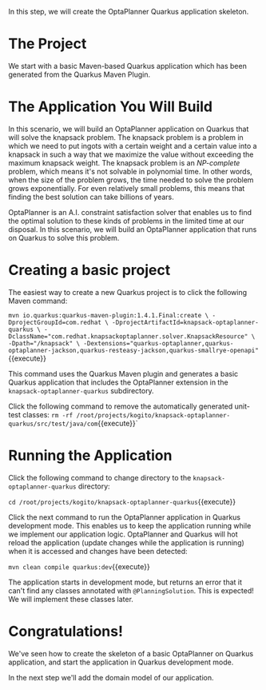 In this step, we will create the OptaPlanner Quarkus application skeleton.

# The Project

We start with a basic Maven-based Quarkus application which has been generated from the Quarkus Maven Plugin.

# The Application You Will Build

In this scenario, we will build an OptaPlanner application on Quarkus that will solve the knapsack problem. The knapsack problem is a problem in which we need to put ingots with a certain weight and a certain value into a knapsack in such a way that we maximize the value without exceeding the maximum knapsack weight. The knapsack problem is an _NP-complete_ problem, which means it's not solvable in polynomial time. In other words, when the size of the problem grows, the time needed to solve the problem grows exponentially. For even relatively small problems, this means that finding the best solution can take billions of years.

OptaPlanner is an A.I. constraint satisfaction solver that enables us to find the optimal solution to these kinds of problems in the limited time at our disposal. In this scenario, we will build an OptaPlanner application that runs on Quarkus to solve this problem.


# Creating a basic project

The easiest way to create a new Quarkus project is to click the following Maven command:

`mvn io.quarkus:quarkus-maven-plugin:1.4.1.Final:create \
    -DprojectGroupId=com.redhat \
    -DprojectArtifactId=knapsack-optaplanner-quarkus \
    -DclassName="com.redhat.knapsackoptaplanner.solver.KnapsackResource" \
    -Dpath="/knapsack" \
    -Dextensions="quarkus-optaplanner,quarkus-optaplanner-jackson,quarkus-resteasy-jackson,quarkus-smallrye-openapi"`{{execute}}


This command uses the Quarkus Maven plugin and generates a basic Quarkus application that includes the OptaPlanner extension in the `knapsack-optaplanner-quarkus` subdirectory.

Click the following command to remove the automatically generated unit-test classes:
`rm -rf /root/projects/kogito/knapsack-optaplanner-quarkus/src/test/java/com`{{execute}}`

# Running the Application

Click the following command to change directory to the `knapsack-optaplanner-quarkus` directory:

`cd /root/projects/kogito/knapsack-optaplanner-quarkus`{{execute}}

Click the next command to run the OptaPlanner application in Quarkus development mode. This enables us to keep the application running while we implement our application logic. OptaPlanner and Quarkus will hot reload the application (update changes while the application is running) when it is accessed and changes have been detected:

`mvn clean compile quarkus:dev`{{execute}}

The application starts in development mode, but returns an error that it can't find any classes annotated with `@PlanningSolution`. This is expected! We will implement these classes later.

# Congratulations!

We've seen how to create the skeleton of a basic OptaPlanner on Quarkus application, and start the application in Quarkus development mode.

In the next step we'll add the domain model of our application.
